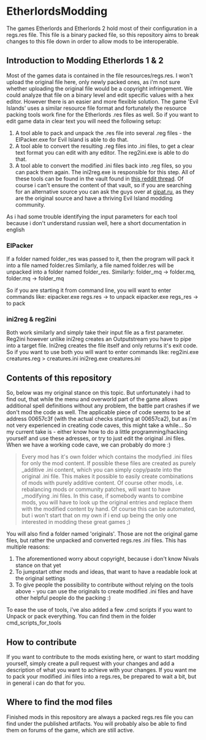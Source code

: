 # EtherlordsModding
The games Etherlords and Etherlords 2 hold most of their configuration in a regs.res file. This file is a binary packed file, so this repository aims to break changes to this file down in order to allow mods to be interoperable.


## Introduction to Modding Etherlords 1 & 2
Most of the games data is contained in the file resources/regs.res. I won't upload the original file here, only newly packed ones, as i'm not sure whether uploading the original file would be a copyright infringement. We could analyze that file on a binary level and edit specific values with a hex editor. However there is an easier and more flexible solution. The game 'Evil Islands' uses a similar resource file format and fortunately the resource packing tools work fine for the Etherlords .res files as well. So if you want to edit game data in clear text you will need the following setup:
1. A tool able to pack and unpack the .res file into several .reg files - the EIPacker.exe for Evil Island is able to do that.
2. A tool able to convert the resulting .reg files into .ini files, to get a clear text format you can edit with any editor. The reg2ini.exe is able to do that.
3. A tool able to convert the modified .ini files back into .reg files, so you can pack them again. The ini2reg.exe is responsible for this step.
All of these tools can be found in the vault found in [this reddit thread](https://www.reddit.com/r/EtherlordsDuology/comments/garysq/searching_for_knowledge/). Of course i can't ensure the content of that vault, so if you are searching for an alternative source you can ask the guys over at [gipat.ru](https://www.gipat.ru/forum/forum-13.html), as they are the original source and have a thriving Evil Island modding community.

As i had some trouble identifying the input parameters for each tool because i don't understand russian well, here a short documentation in english

### EIPacker
If a folder named folder_res was passed to it, then the program will pack it into a file named folder.res
Similarly, a file named folder.res will be unpacked into a folder named folder_res.
Similarly: folder_mq -> folder.mq, folder.mq -> folder_mq

So if you are starting it from command line, you will want to enter commands like:
eipacker.exe regs.res -> to unpack
eipacker.exe regs_res -> to pack

### ini2reg & reg2ini
Both work similarly and simply take their input file as a first parameter. Reg2ini however unlike ini2reg creates an Outputstream you have to pipe into a target file. Ini2reg creates the file itself and only returns it's exit code. So if you want to use both you will want to enter commands like:
reg2ini.exe creatures.reg > creatures.ini
ini2reg.exe creatures.ini

## Contents of this repository
So, below was my original stance on this topic. But unfortunately i had to find out, that while the menu and overworld part of the game allows additional spell definitions without any problem, the battle part crashes if we don't mod the code as well. The applicable piece of code seems to be at address 00657c3f (with the actual checks starting at 00657ca2), but as i'm not very experienced in creating code caves, this might take a while... So my current take is - either know how to do a little programming/hacking yourself and use these adresses, or try to just edit the original .ini files. When we have a working code cave, we can probably do more :)

>Every mod has it's own folder which contains the modyfied .ini files for only the mod content. If possible these files are created as purely _additive .ini content, which you can simply copy/paste into the original .ini file. This makes it possible to easily create combinations of mods with purely additive content. Of course other mods, i.e. rebalancing mods or community patches, will want to have _modifying .ini files. In this case, if somebody wants to combine mods, you will have to look up the original entries and replace them with the modified content by hand. Of course this can be automated, but i won't start that on my own if i end up being the only one interested in modding these great games ;)

You will also find a folder named 'originals'. Those are not the original game files, but rather the unpacked and converted regs.res .ini files. This has multiple reasons:
1. The aforementioned worry about copyright, because i don't know Nivals stance on that yet
2. To jumpstart other mods and ideas, that want to have a readable look at the original settings
3. To give people the possibility to contribute without relying on the tools above - you can use the originals to create modified .ini files and have other helpful people do the packing :)

To ease the use of tools, i've also added a few .cmd scripts if you want to Unpack or pack everything. You can find them in the folder cmd_scripts_for_tools

## How to contribute
If you want to contribute to the mods existing here, or want to start modding yourself, simply create a pull request with your changes and add a description of what you want to achieve with your changes. If you want me to pack your modified .ini files into a regs.res, be prepared to wait a bit, but in general i can do that for you.

## Where to find the mod files
Finished mods in this repository are always a packed regs.res file you can find under the published artifacts. You will probably also be able to find them on forums of the game, which are still active.